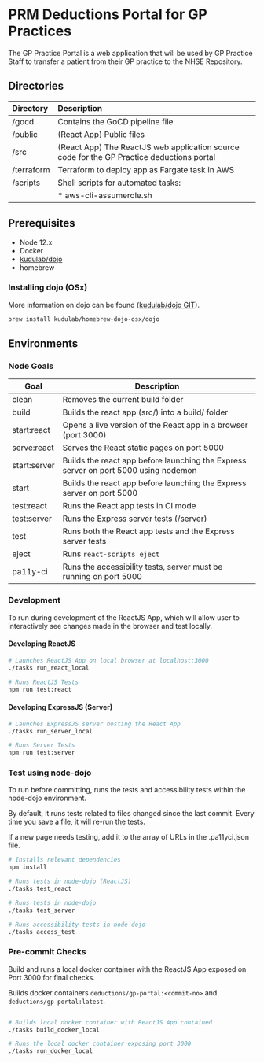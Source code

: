 # PRM Deductions Portal for GP Practices

The GP Practice Portal is a web application that will be used by GP Practice Staff to transfer a patient from their GP practice to the NHSE Repository.

## Directories

| Directory     | Description                                                                               | 
|:--------------|:------------------------------------------------------------------------------------------|
| /gocd         | Contains the GoCD pipeline file                                                           |
| /public       | (React App) Public files                                                                  |
| /src          | (React App) The ReactJS web application source code for the GP Practice deductions portal |
| /terraform    | Terraform to deploy app as Fargate task in AWS                                            |
| /scripts      | Shell scripts for automated tasks:                                                        |
|               |   *  aws-cli-assumerole.sh                                                                |

## Prerequisites

* Node 12.x
* Docker
* [kudulab/dojo](https://github.com/kudulab/dojo)
* homebrew

### Installing dojo (OSx)

More information on dojo can be found ([kudulab/dojo GIT](https://github.com/kudulab/dojo)).

```bash
brew install kudulab/homebrew-dojo-osx/dojo
```

## Environments

### Node Goals

| Goal          | Description                                                                           |
|---------------|---------------------------------------------------------------------------------------|
| clean         | Removes the current build folder                                                      |
| build         | Builds the react app (src/) into a build/ folder                                      |
| start:react   | Opens a live version of the React app in a browser (port 3000)                        |
| serve:react   | Serves the React static pages on port 5000                                            |
| start:server  | Builds the react app before launching the Express server on port 5000 using nodemon   |
| start         | Builds the react app before launching the Express server on port 5000                 |
| test:react    | Runs the React app tests in CI mode                                                   |
| test:server   | Runs the Express server tests (/server)                                               |
| test          | Runs both the React app tests and the Express server tests                            |
| eject         | Runs `react-scripts eject`                                                            |
| pa11y-ci      | Runs the accessibility tests, server must be running on port 5000                     |

### Development

To run during development of the ReactJS App, which will allow user to interactively see changes made
in the browser and test locally.

#### Developing ReactJS

```bash
# Launches ReactJS App on local browser at localhost:3000 
./tasks run_react_local

# Runs ReactJS Tests
npm run test:react
```

#### Developing ExpressJS (Server)
```bash
# Launches ExpressJS server hosting the React App
./tasks run_server_local

# Runs Server Tests
npm run test:server
```

### Test using node-dojo

To run before committing, runs the tests and accessibility tests within the node-dojo environment.

By default, it runs tests related to files changed since the last commit. Every time you save a file, it will re-run 
the tests.


If a new page needs testing, add it to the array of URLs in the .pa11yci.json file.

```bash
# Installs relevant dependencies
npm install 

# Runs tests in node-dojo (ReactJS) 
./tasks test_react

# Runs tests in node-dojo 
./tasks test_server

# Runs accessibility tests in node-dojo
./tasks access_test
```

### Pre-commit Checks

Build and runs a local docker container with the ReactJS App exposed on Port 3000 for final checks.

Builds docker containers `deductions/gp-portal:<commit-no>` and `deductions/gp-portal:latest`.

```bash

# Builds local docker container with ReactJS App contained 
./tasks build_docker_local

# Runs the local docker container exposing port 3000
./tasks run_docker_local
```
